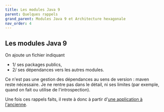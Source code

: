 ```yaml
---
title: Les modules Java 9
parent: Quelques rappels
grand_parent: Modules Java 9 et Architecture hexagonale
nav_order: 4
---
```


## Les modules Java 9

On ajoute un fichier indiquant
- 1/ ses packages publics,
- 2/ ses dépendances vers les autres modules. 

Ce n'est pas une gestion des dépendances au sens de version : maven reste nécessaire. Je ne rentre pas dans le détail, ni ses limites (par exemple, quand on fait ou utilise de l'introspection).

Une fois ces rappels faits, il reste à donc à partir d'[une application à l'ancienne](./debut.md).
 
